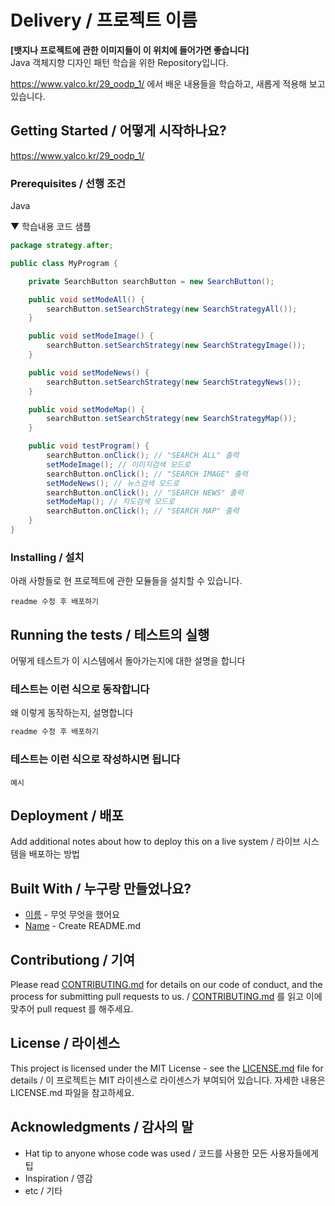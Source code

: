 # Delivery / 프로젝트 이름

**[뱃지나 프로젝트에 관한 이미지들이 이 위치에 들어가면 좋습니다]**  
Java 객체지향 디자인 패턴 학습을 위한 Repository입니다.

https://www.yalco.kr/29_oodp_1/
에서 배운 내용들을 학습하고, 새롭게 적용해 보고 있습니다.

## Getting Started / 어떻게 시작하나요?

https://www.yalco.kr/29_oodp_1/

### Prerequisites / 선행 조건

Java

▼ 학습내용 코드 샘플

```java
package strategy.after;

public class MyProgram {

	private SearchButton searchButton = new SearchButton();

	public void setModeAll() {
		searchButton.setSearchStrategy(new SearchStrategyAll());
	}

	public void setModeImage() {
		searchButton.setSearchStrategy(new SearchStrategyImage());
	}

	public void setModeNews() {
		searchButton.setSearchStrategy(new SearchStrategyNews());
	}

	public void setModeMap() {
		searchButton.setSearchStrategy(new SearchStrategyMap());
	}

	public void testProgram() {
		searchButton.onClick(); // "SEARCH ALL" 출력
		setModeImage(); // 이미지검색 모드로
		searchButton.onClick(); // "SEARCH IMAGE" 출력
		setModeNews(); // 뉴스검색 모드로
		searchButton.onClick(); // "SEARCH NEWS" 출력
		setModeMap(); // 지도검색 모드로
		searchButton.onClick(); // "SEARCH MAP" 출력
	}
}

```

### Installing / 설치

아래 사항들로 현 프로젝트에 관한 모듈들을 설치할 수 있습니다.

```
readme 수정 후 배포하기
```

## Running the tests / 테스트의 실행

어떻게 테스트가 이 시스템에서 돌아가는지에 대한 설명을 합니다

### 테스트는 이런 식으로 동작합니다

왜 이렇게 동작하는지, 설명합니다

```js
readme 수정 후 배포하기
```

### 테스트는 이런 식으로 작성하시면 됩니다

```
예시
```

## Deployment / 배포

Add additional notes about how to deploy this on a live system / 라이브 시스템을 배포하는 방법

## Built With / 누구랑 만들었나요?

* [이름](링크) - 무엇 무엇을 했어요
* [Name](Link) - Create README.md

## Contributiong / 기여

Please read [CONTRIBUTING.md](https://www.github.com/Acute-Kr) for details on our code of conduct, and the process for submitting pull requests to us. / [CONTRIBUTING.md]() 를 읽고 이에 맞추어 pull request 를 해주세요.

## License / 라이센스

This project is licensed under the MIT License - see the [LICENSE.md]() file for details / 이 프로젝트는 MIT 라이센스로 라이센스가 부여되어 있습니다. 자세한 내용은 LICENSE.md 파일을 참고하세요.

## Acknowledgments / 감사의 말

* Hat tip to anyone whose code was used / 코드를 사용한 모든 사용자들에게 팁
* Inspiration / 영감
* etc / 기타
